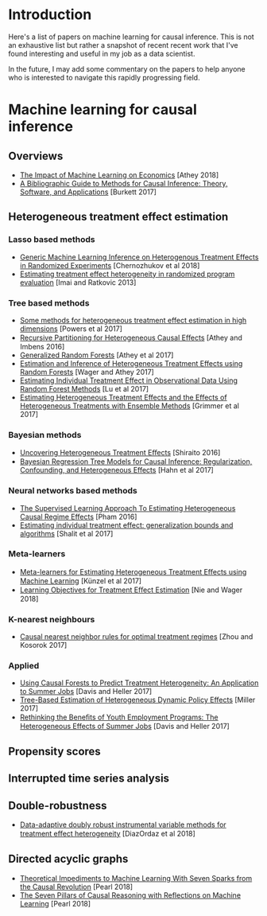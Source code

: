 # Introduction
Here's a list of papers on machine learning for causal inference. This is not an exhaustive list but rather a snapshot of recent recent work that I've found interesting and useful in my job as a data scientist.

In the future, I may add some commentary on the papers to help anyone who is interested to navigate this rapidly progressing field.

# Machine learning for causal inference

## Overviews
* [The Impact of Machine Learning on Economics](http://www.nber.org/chapters/c14009.pdf) [Athey 2018]
* [A Bibliographic Guide to Methods for Causal Inference: Theory, Software, and Applications](https://web.uri.edu/ssirep/files/BGMCI6752.pdf) [Burkett 2017]

## Heterogeneous treatment effect estimation

### Lasso based methods
* [Generic Machine Learning Inference on Heterogenous Treatment Effects in Randomized Experiments](https://arxiv.org/abs/1712.04802?context=econ) [Chernozhukov et al 2018]
* [Estimating treatment effect heterogeneity in randomized program evaluation](https://imai.princeton.edu/research/files/svm.pdf) [Imai and Ratkovic 2013]

### Tree based methods
* [Some methods for heterogeneous treatment effect estimation in high dimensions](http://doi.wiley.com/10.1002/sim.7623) [Powers et al 2017]
* [Recursive Partitioning for Heterogeneous Causal Eﬀects](https://www.ncbi.nlm.nih.gov/pmc/articles/PMC4941430/) [Athey and Imbens 2016]
* [Generalized Random Forests](https://arxiv.org/abs/1610.01271) [Athey et al 2017]
* [Estimation and Inference of Heterogeneous Treatment Effects using Random Forests](https://arxiv.org/abs/1510.04342) [Wager and Athey 2017]
* [Estimating Individual Treatment Effect in Observational Data Using Random Forest Methods](https://arxiv.org/abs/1701.05306) [Lu et al 2017]
* [Estimating Heterogeneous Treatment Effects and the Effects of Heterogeneous Treatments with Ensemble Methods](https://www.cambridge.org/core/product/identifier/S1047198717000158/type/journal_article) [Grimmer et al 2017]

### Bayesian methods
* [Uncovering Heterogeneous Treatment Eﬀects](http://www.princeton.edu/~shiraito/research/dp4hetero.pdf) [Shiraito 2016]
* [Bayesian Regression Tree Models for Causal Inference: Regularization, Confounding, and Heterogeneous Effects](https://arxiv.org/abs/1706.09523) [Hahn et al 2017]

### Neural networks based methods
* [The Supervised Learning Approach To Estimating Heterogeneous Causal Regime Effects](http://web.stanford.edu/~thaipham/papers/Heterogeneous_Regime_Effects.pdf) [Pham 2016]
* [Estimating individual treatment effect: generalization bounds and algorithms](https://arxiv.org/pdf/1606.03976.pdf) [Shalit et al 2017]

### Meta-learners
* [Meta-learners for Estimating Heterogeneous Treatment Eﬀects using Machine Learning](https://arxiv.org/abs/1706.03461) [Künzel et al 2017]
* [Learning Objectives for Treatment Eﬀect Estimation](https://arxiv.org/abs/1712.04912) [Nie and Wager 2018]

### K-nearest neighbours
* [Causal nearest neighbor rules for optimal treatment regimes](https://arxiv.org/abs/1711.08451) [Zhou and Kosorok 2017]

### Applied
* [Using Causal Forests to Predict Treatment Heterogeneity: An Application to Summer Jobs](http://pubs.aeaweb.org/doi/10.1257/aer.p20171000) [Davis and Heller 2017]
* [Tree-Based Estimation of Heterogeneous Dynamic Policy Effects](https://www.ssrn.com/abstract=3049044) [Miller 2017]
* [Rethinking the Beneﬁts of Youth Employment Programs: The Heterogeneous Effects of Summer Jobs](http://www.nber.org/papers/w23443) [Davis and Heller 2017]

## Propensity scores

## Interrupted time series analysis

## Double-robustness
* [Data-adaptive doubly robust instrumental variable methods for treatment eﬀect heterogeneity](https://arxiv.org/abs/1802.02821) [DiazOrdaz et al 2018]

## Directed acyclic graphs
* [Theoretical Impediments to Machine Learning With Seven Sparks from the Causal Revolution](http://ftp.cs.ucla.edu/pub/stat_ser/r475.pdf) [Pearl 2018]
* [The Seven Pillars of Causal Reasoning with Reflections on Machine Learning](http://ftp.cs.ucla.edu/pub/stat_ser/r481.pdf) [Pearl 2018]
